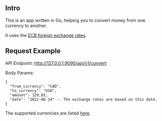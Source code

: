 ## Intro
This is an app written in Go, helping you to convert money from one currency to another.

It uses the [ECB foreign exchange rates](https://www.ecb.europa.eu/stats/policy_and_exchange_rates/euro_reference_exchange_rates/html/index.en.html).

## Request Example
API Endpoint:
http://127.0.0.1:9090/api/v1/convert

Body Params:

```
{
  "from_currency": "CAD",
  "to_currency": "USD",
  "amount": 129,65,
  "date": "2022-06-14" -- The exchange rates are based on this date.
}
```


The supported currencies are listed [here](https://www.ecb.europa.eu/stats/policy_and_exchange_rates/euro_reference_exchange_rates/html/index.en.html).